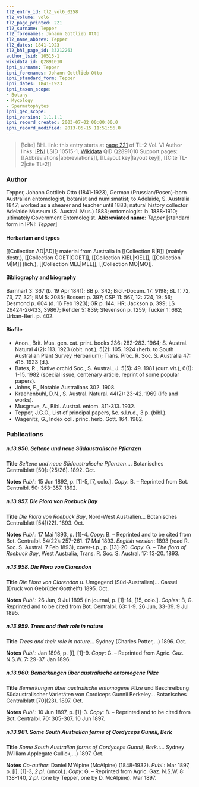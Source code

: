 ```yaml
---
tl2_entry_id: tl2_vol6_0258
tl2_volume: vol6
tl2_page_printed: 221
tl2_surname: Tepper
tl2_forenames: Johann Gottlieb Otto
tl2_name_abbrev: Tepper
tl2_dates: 1841-1923
tl2_bhl_page_id: 33212263
author_lsid: 10515-1
wikidata_id: Q2891010
ipni_surname: Tepper
ipni_forenames: Johann Gottlieb Otto
ipni_standard_form: Tepper
ipni_dates: 1841-1923
ipni_taxon_scope: 
- Botany
- Mycology
- Spermatophytes
ipni_geo_scope: 
ipni_version: 1.1.1.1
ipni_record_created: 2003-07-02 00:00:00.0
ipni_record_modified: 2013-05-15 11:51:56.0
---
```


> [!cite] BHL link: this entry starts at [page 221](https://www.biodiversitylibrary.org/page/33212263) of TL-2 Vol. VI
> Author links: [IPNI](https://www.ipni.org/a/10515-1) LSID 10515-1, [Wikidata](https://www.wikidata.org/wiki/Q2891010) QID Q2891010
> Support pages: [[Abbreviations|abbreviations]], [[Layout key|layout key]], [[Cite TL-2|cite TL-2]]

### Author

Tepper, Johann Gottlieb Otto (1841-1923), German (Prussian/Posen)-born Australian entomologist, botanist and numismatist; to Adelaide, S. Australia 1847; worked as a shearer and teacher until 1883; natural history collector Adelaide Museum (S. Austral. Mus.) 1883; entomologist ib. 1888-1910; ultimately Government Entomologist. 
**Abbreviated name**: *Tepper* \[standard form in IPNI: *Tepper*\]

#### Herbarium and types

[[Collection AD|AD]]; material from Australia in [[Collection B|B]] (mainly destr.), [[Collection GOET|GOET]], [[Collection KIEL|KIEL]], [[Collection M|M]] (lich.), [[Collection MEL|MEL]], [[Collection MO|MO]].

#### Bibliography and biography

Barnhart 3: 367 (b. 19 Apr 1841); BB p. 342; Biol.-Docum. 17: 9198; BL 1: 72, 73, 77, 321; BM 5: 2085; Bossert p. 397; CSP 11: 567, 12: 724, 19: 56; Desmond p. 604 (d. 16 Feb 1923); GR p. 144; HR; Jackson p. 399; LS 26424-26433, 39867; Rehder 5: 839; Stevenson p. 1259; Tucker 1: 682; Urban-Berl. p. 402.

#### Biofile

- Anon., Brit. Mus. gen. cat. print. books 236: 282-283. 1964; S. Austral. Natural 4(2): 113. 1923 (obit. not.), 5(2): 105. 1924 (herb. to South Australian Plant Survey Herbarium); Trans. Proc. R. Soc. S. Australia 47: 415. 1923 (d.).
- Bates, R., Native orchid Soc., S. Austral., J. 5(5): 49. 1981 (curr. vit.), 6(1): 1-15. 1982 (special issue, centenary article, reprint of some popular papers).
- Johns, F., Notable Australians 302. 1908.
- Kraehenbuhl, D.N., S. Austral. Natural. 44(2): 23-42. 1969 (life and works).
- Musgrave, A., Bibl. Austral. entom. 311-313. 1932.
- Tepper, J.G.O., List of principal papers, &c. s.l.n.d., 3 p. (bibl.).
- Wagenitz, G., Index coll. princ. herb. Gott. 164. 1982.

### Publications

##### n.13.956. Seltene und neue Südaustralische Pflanzen

**Title**
*Seltene und neue Südaustralische Pflanzen*.... Botanisches Centralblatt \[50\]: (25/26). 1892. Oct.

**Notes**
*Publ*.: 15 Jun 1892, p. \[1\]-5, \[7, colo.\]. *Copy*: B. – Reprinted from Bot. Centralbl. 50: 353-357. 1892.

##### n.13.957. Die Plora von Roebuck Bay

**Title**
*Die Plora von Roebuck Bay*, Nord-West Australien... Botanisches Centralblatt \[54\](22). 1893. Oct.

**Notes**
*Publ*.: 17 Mai 1893, p. \[1\]-4. *Copy*: B. – Reprinted and to be cited from Bot. Centralbl. 54(22): 257-261. 17 Mai 1893.
*English version*: 1893 (read R. Soc. S. Austral. 7 Feb 1893), cover-t.p., p. \[13\]-20. *Copy*: G. – *The flora of Roebuck Bay*, West Australia, Trans. R. Soc. S. Austral. 17: 13-20. 1893.

##### n.13.958. Die Flora von Clarendon

**Title**
*Die Flora von Clarendon* u. Umgegend (Süd-Australien)... Cassel (Druck von Gebrüder Gotthelft) 1895. Oct.

**Notes**
*Publ*.: 26 Jun, 9 Jul 1895 (in journal, p. \[1\]-14, \[15, colo.\]. *Copies*: B, G. Reprinted and to be cited from Bot. Centralbl. 63: 1-9. 26 Jun, 33-39. 9 Jul 1895.

##### n.13.959. Trees and their role in nature

**Title**
*Trees and their role in nature*... Sydney (Charles Potter,...) 1896. Oct.

**Notes**
*Publ*.: Jan 1896, p. \[i\], \[1\]-9. *Copy*: G. – Reprinted from Agric. Gaz. N.S.W. 7: 29-37. Jan 1896.

##### n.13.960. Bemerkungen über australische entomogene Pilze

**Title**
*Bemerkungen über australische entomogene Pilze* und Beschreibung Südaustralischer Varietäten von Cordiceps Gunnii Berkeley... Botanisches Centralblatt \[70\](23). 1897. Oct.

**Notes**
*Publ*.: 10 Jun 1897, p. \[1\]-3. *Copy*: B. – Reprinted and to be cited from Bot. Centralbl. 70: 305-307. 10 Jun 1897.

##### n.13.961. Some South Australian forms of Cordyceps Gunnii, Berk

**Title**
*Some South Australian forms of Cordyceps Gunnii, Berk*.:... Sydney (William Applegate Gullick,...) 1897. Oct.

**Notes**
*Co-author*: Daniel M'Alpine (McAlpine) (1848-1932).
*Publ*.: Mar 1897, p. \[i\], \[1\]-3, *2 pl*. (uncol.). *Copy*: G. – Reprinted from Agric. Gaz. N.S.W. 8: 138-140, *2 pl*. (one by Tepper, one by D. McAlpine). Mar 1897.

